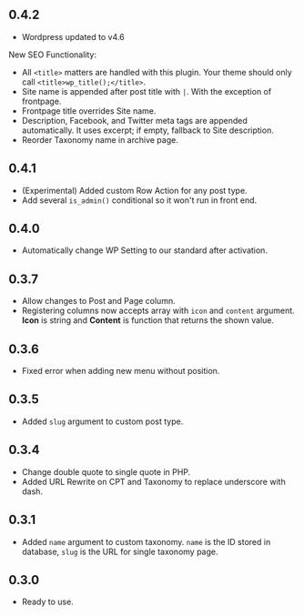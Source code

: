 ## 0.4.2

- Wordpress updated to v4.6

New SEO Functionality:

- All `<title>` matters are handled with this plugin. Your theme should only call `<title>wp_title();</title>`.
- Site name is appended after post title with `|`. With the exception of frontpage.
- Frontpage title overrides Site name.
- Description, Facebook, and Twitter meta tags are appended automatically. It uses excerpt; if empty, fallback to Site description.
- Reorder Taxonomy name in archive page.

## 0.4.1

- (Experimental) Added custom Row Action for any post type.
- Add several `is_admin()` conditional so it won't run in front end.

## 0.4.0

- Automatically change WP Setting to our standard after activation.

## 0.3.7

- Allow changes to Post and Page column.
- Registering columns now accepts array with `icon` and `content` argument. **Icon** is string and **Content** is function that returns the shown value.

## 0.3.6

- Fixed error when adding new menu without position.

## 0.3.5

- Added `slug` argument to custom post type.

## 0.3.4

- Change double quote to single quote in PHP.
- Added URL Rewrite on CPT and Taxonomy to replace underscore with dash.

## 0.3.1

- Added `name` argument to custom taxonomy. `name` is the ID stored in database, `slug` is the URL for single taxonomy page.

## 0.3.0

- Ready to use.
